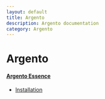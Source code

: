 ```yaml
---
layout: default
title: Argento
description: Argento documentation
category: Argento
---
```


# Argento

#### [Argento Essence](essence/)

- [Installation](essence/installation/)
